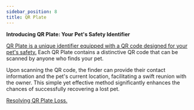 ```yaml
---
sidebar_position: 8
title: QR Plate
---
```


**Introducing QR Plate: Your Pet's Safety Identifier**

[QR Plate is a unique identifier equipped with a QR code designed for your pet's safety.](/docs/petority/features/qr-code) Each QR Plate contains a distinctive QR code that can be scanned by anyone who finds your pet. 

Upon scanning the QR code, the finder can provide their contact information and the pet's current location, facilitating a swift reunion with the owner. This simple yet effective method significantly enhances the chances of successfully recovering a lost pet.

[Resolving QR Plate Loss.](/docs/petority/troubleshooting/qr-lost)

